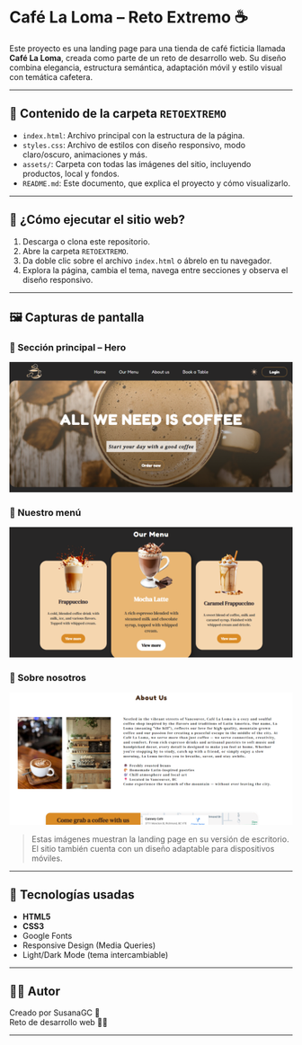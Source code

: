 # Café La Loma – Reto Extremo ☕️

Este proyecto es una landing page para una tienda de café ficticia llamada **Café La Loma**, creada como parte de un reto de desarrollo web. Su diseño combina elegancia, estructura semántica, adaptación móvil y estilo visual con temática cafetera.

---

## 📁 Contenido de la carpeta `RETOEXTREMO`

- `index.html`: Archivo principal con la estructura de la página.
- `styles.css`: Archivo de estilos con diseño responsivo, modo claro/oscuro, animaciones y más.
- `assets/`: Carpeta con todas las imágenes del sitio, incluyendo productos, local y fondos.
- `README.md`: Este documento, que explica el proyecto y cómo visualizarlo.

---

## 🚀 ¿Cómo ejecutar el sitio web?

1. Descarga o clona este repositorio.
2. Abre la carpeta `RETOEXTREMO`.
3. Da doble clic sobre el archivo `index.html` o ábrelo en tu navegador.
4. Explora la página, cambia el tema, navega entre secciones y observa el diseño responsivo.

---

## 🖼️ Capturas de pantalla

### 🧋 Sección principal – Hero

![Menú](./assets/4fa02df6-9ef5-481c-b5b6-97838aa51f28.png)

### 🍫 Nuestro menú

![Hero](./assets/d49fb172-f1f4-492e-8376-08505c89dc42.png)

### 🧡 Sobre nosotros

![About us](./assets/e9651ceb-7642-41ee-acc1-3b96af0e0d14.png)

> Estas imágenes muestran la landing page en su versión de escritorio. El sitio también cuenta con un diseño adaptable para dispositivos móviles.

---

## 🎨 Tecnologías usadas

- **HTML5**
- **CSS3**
- Google Fonts
- Responsive Design (Media Queries)
- Light/Dark Mode (tema intercambiable)

---

## 👩‍💻 Autor

Creado por SusanaGC 💛  
Reto de desarrollo web 💪✨

---

